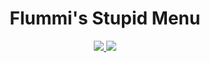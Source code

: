 <div align="center">
  <h1>Flummi's Stupid Menu</h1>

  <a href="https://github.com/Flummidill/Flummis.Stupid.Menu/compare/8b69e9d...5.3.0">
    <img src="https://img.shields.io/badge/view-changelog-lime?style=for-the-badge"</img>
  </a>

  <a href="https://github.com/Flummidill/Flummis.Stupid.Menu/releases">
    <img src="https://img.shields.io/github/downloads/Flummidill/Flummis.Stupid.Menu/Release7/Flummis_Stupid_Menu.dll?style=for-the-badge&label=Downloads&color=lime"</img>
  </a>
</div>

